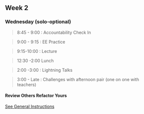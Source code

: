 ## Week 2

### Wednesday (solo-optional)

> 8:45 - 9:00 : Accountability Check In

> 9:00 - 9:15 : EE Practice

> 9:15-10:00 : Lecture  

> 12:30 -2:00 Lunch

> 2:00 -3:00 : Lightning Talks

> 3:00 - Late : Challenges with afternoon pair (one on one with teachers)
 
#### Review Others Refactor Yours

[See General Instructions](https://github.com/sea-lions-2014/review-others-refactor-yours-challenge)
